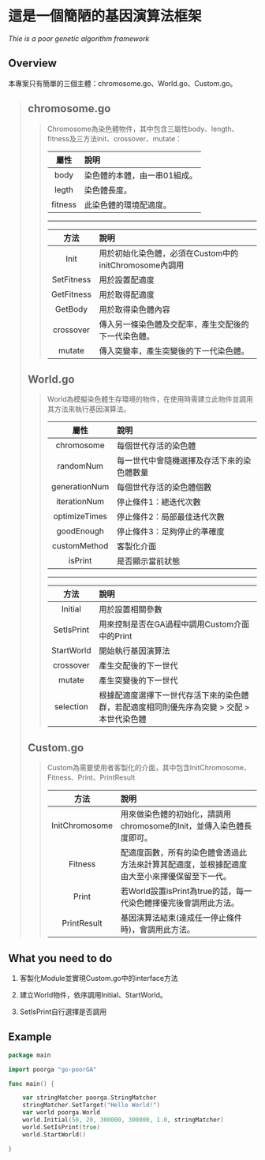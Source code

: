 # **這是一個簡陋的基因演算法框架**

*Thie is a poor genetic algorithm framework*

## **Overview**

本專案只有簡單的三個主體：chromosome.go、World.go、Custom.go。

> **chromosome.go**
> ---
>> Chromosome為染色體物件，其中包含三屬性body、length、fitness及三方法init、crossover、mutate：
>>
>> |屬性|說明|
>> | :---: | :--- |
>> |body|染色體的本體，由一串01組成。|
>> |legth|染色體長度。|
>> |fitness|此染色體的環境配適度。|
>> ---
>> |方法|說明|
>> | :---: | :--- |
>> |Init|用於初始化染色體，必須在Custom中的initChromosome內調用|
>> |SetFitness|用於設置配適度|
>> |GetFitness|用於取得配適度|
>> |GetBody|用於取得染色體內容|
>> |crossover|傳入另一條染色體及交配率，產生交配後的下一代染色體。|
>> |mutate|傳入突變率，產生突變後的下一代染色體。|
> **World.go**
> ---
>> World為模擬染色體生存環境的物件，在使用時需建立此物件並調用其方法來執行基因演算法。
>>
>> |屬性|說明|
>> | :---: | :--- |
>> | chromosome    | 每個世代存活的染色體 |
>> | randomNum     | 每一世代中會隨機選擇及存活下來的染色體數量 |
>> | generationNum | 每個世代存活的染色體個數 |
>> | iterationNum  | 停止條件1：總迭代次數 |
>> | optimizeTimes | 停止條件2：局部最佳迭代次數 |
>> | goodEnough    | 停止條件3：足夠停止的準確度 |
>> | customMethod  | 客製化介面 |
>> | isPrint       | 是否顯示當前狀態 |
>> ---
>> |方法|說明|
>> | :---: | :--- |
>> |Initial|用於設置相關參數|
>> |SetIsPrint|用來控制是否在GA過程中調用Custom介面中的Print|
>> |StartWorld|開始執行基因演算法|
>> |crossover|產生交配後的下一世代|
>> |mutate|產生突變後的下一世代|
>> |selection|根據配適度選擇下一世代存活下來的染色體群，若配適度相同則優先序為突變 > 交配 > 本世代染色體|
> **Custom.go**
> ---
>> Custom為需要使用者客製化的介面，其中包含InitChromosome、Fitness、Print、PrintResult
>>
>> |方法|說明|
>> | :---: | :--- |
>> |InitChromosome|用來做染色體的初始化，請調用chromosome的Init，並傳入染色體長度即可。|
>> |Fitness|配適度函數，所有的染色體會透過此方法來計算其配適度，並根據配適度由大至小來擇優保留至下一代。|
>> |Print|若World設置isPrint為true的話，每一代染色體擇優完後會調用此方法。|
>> |PrintResult|基因演算法結束(達成任一停止條件時)，會調用此方法。|

## **What you need to do**

1. 客製化Module並實現Custom.go中的interface方法

1. 建立World物件，依序調用Initial、StartWorld。

1. SetIsPrint自行選擇是否調用

## **Example**

```go
package main

import poorga "go-poorGA"

func main() {

	var stringMatcher poorga.StringMatcher
	stringMatcher.SetTarget("Hello World!")
	var world poorga.World
	world.Initial(50, 20, 300000, 300000, 1.0, stringMatcher)
	world.SetIsPrint(true)
	world.StartWorld()

}
```
